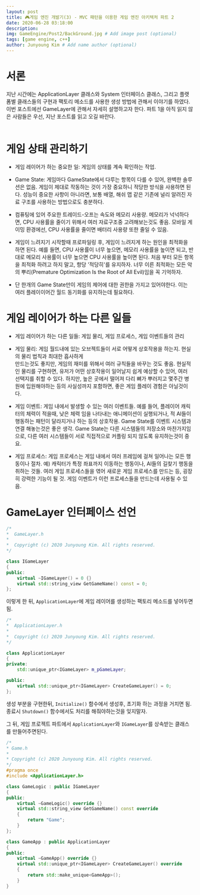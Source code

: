 ```yaml
---
layout: post
title: 🎮게임 엔진 개발기(3) - MVC 패턴을 이용한 게임 엔진 아키텍처 파트 2
date: 2020-06-28 03:18:00
description: 
img: GameEngine/Post2/BackGround.jpg # Add image post (optional)
tags: [game engine, c++]
author: Junyoung Kim # Add name author (optional)
---
```

# **서론**
지난 시간에는 ApplicationLayer 클래스와 System 인터페이스 클래스, 그리고 플랫폼별 클래스들의 구현과 팩토리 메소드를 사용한 생성 방법에 관해서 이야기를 하였다. 이번 포스트에선 GameLayer에 관해서 자세히 설명하고자 한다.
파트 1을 아직 읽지 않은 사람들은 우선, 지난 포스트를 읽고 오길 바란다.
<br>
<br>

# **게임 상태 관리하기**


- 게임 레이어가 하는 중요한 일: 게임의 상태를 계속 확인하는 작업.
- Game State: 게임마다 GameState에서 다루는 항목이 다를 수 있어, 완벽한 솔루션은 없음. 게임이 제대로 작동하는 것이 가장 중요하니 적당한 방식을 사용하면 된다. 성능이 중요한 사항이 아니라면, 보통 배열, 해쉬 맵 같은 기존에 널리 알려진 자료 구조를 사용하는 방법으로도 충분하다.
- 컴퓨팅에 있어 주요한 트레이드-오프는 속도와 메모리 사용량. 
  메모리가 넉넉하다면, CPU 사용률을 줄이기 위해서 여러 자료구조중 고려해보는것도 좋음.
  모바일 게이밍 환경에선, CPU 사용률을 줄이면 배터리 사용량 또한 줄일 수 있음.
- 게임이 느려지기 시작할때 프로파일링 후, 게임이 느려지게 하는 원인을 최적화을 하면 된다. 예를 들면, CPU 사용률이 너무 높으면, 메모리 사용률을 높이면 되고, 반대로 메모리 사용률이 너무 높으면 CPU 사용률을 높이면 된다. 처음 부터 모든 항목을 최적화 하려고 하지 말고, 항당 '적당히'를 유지하자. 너무 이른 최적화는 모든 악의 뿌리(Premature Optimization Is the Root of All Evil)임을 꼭 기억하자.


- 단 한개의 Game State만이 게임의 제어에 대한 권한을 가지고 있어야한다. 이는 여러 플레이이어간 월드 동기화를 유지하는데 필요하다. 


# **게임 레이어가 하는 다른 일들**
- 게임 레이어가 하는 다른 일들: 게임 물리, 게임 프로세스, 게임 이벤트들의 관리 

- 게임 물리: 게임 월드내에 있는 오브젝트들이 서로 어떻게 상호작용을 하는지. 현실의 물리 법칙과 최대한 흡사하게   
           만드는것도 좋지만, 게임의 재미를 위해서 여러 규칙들을 바꾸는 것도 좋음. 현실적인 물리를 구현하면, 
           유저가 어떤 상호작용이 일어날지 쉽게 예상할 수 있어, 여러 선택지를 취할 수 있다. 하지만, 높은 
           곳에서 떨어져 다리 뼈가 뿌러지고 몇주간 병원에 입원해야하는 등의 사실성까지 포함하면, 좋은 게임 
           플레이 경험은 아닐것이다.

- 게임 이벤트: 게임 내에서 발생할 수 있는 여러 이벤트들. 예를 들어, 플레이어 캐릭터의 체력이 적을때, 낮은 체력
             임을 나타내는 애니메이션이 실행되거나, 적 AI들이 행동하는 패턴이 달라지거나 하는 등의 상호작용.
             Game State를 이벤트 시스템과 연결 해놓는것은 좋은 생각.
             Game State는 다른 시스템들의 저장소와 마찬가지임으로, 다른 여러 시스템들이 서로 직접적으로
             커플링 되지 않도록 유지하는것이 중요.

- 게임 프로세스: 게임 프로세스는 게임 내에서 여러 프레임에 걸쳐 일어나는 모든 행동이나 절차.
               예) 캐릭터가 특정 좌표까지 이동하는 행동이나, AI들의 길찾기 행동을 취하는 것들.
               여러 게임 프로세스들을 엮어 새로운 게임 프로세스를 만드는 등, 굉장히 강력한 기능이 될 것.
               게임 이벤트가 이런 프로세스들을 만드는데 사용될 수 있음.

# **GameLayer 인터페이스 선언**
```cpp
/*
*  GameLayer.h
* 
*  Copyright (c) 2020 Junyoung Kim. All rights reserved.
*/

class IGameLayer
{
public:
    virtual ~IGameLayer() = 0 {}
    virtual std::string_view GetGameName() const = 0;
};
```

이렇게 한 뒤, `ApplicationLayer`에 게임 레이어를 생성하는 팩토리 메소드를 넣어두면 됨.
```cpp
/*
*  ApplicationLayer.h
*
*  Copyright (c) 2020 Junyoung Kim. All rights reserved.    
*/

class ApplicationLayer
{
private:
    std::unique_ptr<IGameLayer> m_pGameLayer;

public:
    virtual std::unique_ptr<IGameLayer> CreateGameLayer() = 0;
};
```

생성 부분을 구현한뒤, `Initialize()` 함수에서 생성후, 초기화 하는 과정을 거치면 됨. 종료시 `Shutdown()` 함수에서도 처리를 해줘야하는것을 잊지말자.

그 뒤, 게임 프로젝트 파트에서 `ApplicationLayer`와 `IGameLayer`를 상속받는 클래스를 만들어주면된다.
```cpp
/*
* Game.h
*
* Copyright (c) 2020 Junyoung Kim. All rights reserved.
*/
#pragma once
#include <ApplicationLayer.h>

class GameLogic : public IGameLayer
{
public:
    virtual ~GameLogic() override {}
    virtual std::string_view GetGameName() const override
    {
        return "Game";
    }
};

class GameApp : public ApplicationLayer
{
public:
    virtual ~GameApp() override {}
    virtual std::unique_ptr<IGameLayer> CreateGameLayer() override
    {
        return std::make_unique<GameApp>();
    } 
}
```